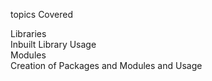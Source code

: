 topics Covered

Libraries<br>
Inbuilt Library Usage<br>
Modules<br>
Creation of Packages and Modules and Usage<br>
